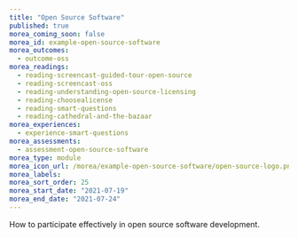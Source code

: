 ```yaml
---
title: "Open Source Software"
published: true
morea_coming_soon: false
morea_id: example-open-source-software
morea_outcomes:
  - outcome-oss
morea_readings:
  - reading-screencast-guided-tour-open-source
  - reading-screencast-oss
  - reading-understanding-open-source-licensing
  - reading-choosealicense
  - reading-smart-questions
  - reading-cathedral-and-the-bazaar
morea_experiences:
  - experience-smart-questions
morea_assessments:
  - assessment-open-source-software
morea_type: module
morea_icon_url: /morea/example-open-source-software/open-source-logo.png
morea_labels:
morea_sort_order: 25
morea_start_date: "2021-07-19"
morea_end_date: "2021-07-24"
---
```


How to participate effectively in open source software development.



